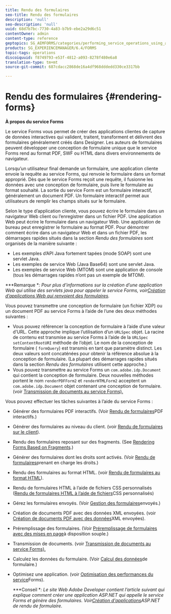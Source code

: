 ```yaml
---
title: Rendu des formulaires
seo-title: Rendu des formulaires
description: 'null'
seo-description: 'null'
uuid: 68d7b7bc-7730-4a83-b7b9-ebe2a29d6c51
contentOwner: admin
content-type: reference
geptopics: SG_AEMFORMS/categories/performing_service_operations_using_apis
products: SG_EXPERIENCEMANAGER/6.4/FORMS
topic-tags: operations
discoiquuid: f8749793-e53f-4812-a093-8278f480e6a8
translation-type: tm+mt
source-git-commit: 687cdacc2868de16a4df968dddedd330ce3317bb

---
```



# Rendu des formulaires {#rendering-forms}

**À propos du service Forms**

Le service Forms vous permet de créer des applications clientes de capture de données interactives qui valident, traitent, transforment et délivrent des formulaires généralement créés dans Designer. Les auteurs de formulaires peuvent développer une conception de formulaire unique que le service Forms rend au format PDF, SWF ou HTML dans divers environnements de navigateur.

Lorsqu’un utilisateur final demande un formulaire, une application cliente envoie la requête au service Forms, qui renvoie le formulaire dans un format approprié. Dès que le service Forms reçoit une requête, il fusionne les données avec une conception de formulaire, puis livre le formulaire au format souhaité. La sortie du service Form est un formulaire interactif, généralement un document PDF. Un formulaire interactif permet aux utilisateurs de remplir les champs situés sur le formulaire.

Selon le type d’application cliente, vous pouvez écrire le formulaire dans un navigateur Web client ou l’enregistrer dans un fichier PDF. Une application Web peut écrire le formulaire dans un navigateur Web. Une application de bureau peut enregistrer le formulaire au format PDF. Pour démontrer comment écrire dans un navigateur Web et dans un fichier PDF, les démarrages rapides situés dans la section *Rendu des formulaires* sont organisés de la manière suivante :

* Les exemples d’API Java fortement tapées (mode SOAP) sont une servlet Java.
* Les exemples de service Web (Java Base64) sont une servlet Java.
* Les exemples de service Web (MTOM) sont une application de console (tous les démarrages rapides n’ont pas un exemple de MTOM).

***Remarque **: Pour plus d’informations sur la création d’une application Web qui utilise des servlets java pour appeler le service Forms, voir[Création d’applications Web qui renvoient des formulaires](/help/forms/developing/creating-web-applications-renders-forms.md).*


Vous pouvez transmettre une conception de formulaire (un fichier XDP) ou un document PDF au service Forms à l’aide de l’une des deux méthodes suivantes :

* Vous pouvez référencer la conception de formulaire à l’aide d’une valeur d’URL. Cette approche implique l’utilisation d’un `URLSpec` objet. La racine de contenu est transmise au service Forms à l’aide de la `URLSpec` `setContentRootURI` méthode de l’objet. Le nom de la conception de formulaire ( `formQuery`) est transmis en tant que paramètre distinct. Les deux valeurs sont concaténées pour obtenir la référence absolue à la conception de formulaire. (La plupart des démarrages rapides situés dans la section *Rendu des formulaires* utilisent cette approche.)
* Vous pouvez transmettre au service Forms un `com.adobe.idp.Document` qui contient la conception de formulaire. Deux nouvelles méthodes portent le nom `renderPDFForm2` et `renderHTMLForm2` acceptent un `com.adobe.idp.Document` objet contenant une conception de formulaire. (voir [Transmission de documents au service Forms).](/help/forms/developing/passing-documents-forms-service.md)

Vous pouvez effectuer les tâches suivantes à l’aide du service Forms :

* Générer des formulaires PDF interactifs. (Voir [Rendu de formulaires](/help/forms/developing/rendering-interactive-pdf-forms.md)PDF interactifs.)
* Générer des formulaires au niveau du client. (voir [Rendu de formulaires sur le client](/help/forms/developing/rendering-forms-client.md)).
* Rendu des formulaires reposant sur des fragments. (See [Rendering Forms Based on Fragments](/help/forms/developing/rendering-forms-based-fragments.md).)
* Générer des formulaires dont les droits sont activés. (Voir [Rendu de formulaires](/help/forms/developing/rendering-rights-enabled-forms.md)prenant en charge les droits.)
* Rendu des formulaires au format HTML. (voir [Rendu de formulaires au format HTML](/help/forms/developing/rendering-forms-html.md)).
* Rendu de formulaires HTML à l’aide de fichiers CSS personnalisés ([Rendu de formulaires HTML à l’aide de fichiers](/help/forms/developing/rendering-html-forms-using-custom.md)CSS personnalisés)
* Gérez les formulaires envoyés. (Voir [Gestion des formulaires](/help/forms/developing/handling-submitted-forms.md)envoyés.)
* Création de documents PDF avec des données XML envoyées. (voir [Création de documents PDF avec des données](/help/forms/developing/creating-pdf-documents-submitted-xml.md)XML envoyées).
* Préremplissage des formulaires. (Voir [Préremplissage de formulaires avec des mises en page](/help/forms/developing/prepopulating-forms-flowable-layouts.md)à disposition souple.)
* Transmission de documents. (voir [Transmission de documents au service Forms).](/help/forms/developing/passing-documents-forms-service.md)
* Calculez les données du formulaire. (Voir [Calcul des données](/help/forms/developing/calculating-form-data.md)de formulaire.)
* Optimisez une application. (voir [Optimisation des performances du service](/help/forms/developing/optimizing-performance-forms-service.md)Forms).

   ***Conseil **: Le site Web Adobe Developer contient l’article suivant qui explique comment créer une application ASP.NET qui appelle le service Forms et génère des formulaires. Voir[Création d&#39;applications](https://www.adobe.com/devnet/livecycle/articles/asp_net.html)ASP.NET de rendu de formulaire.*

